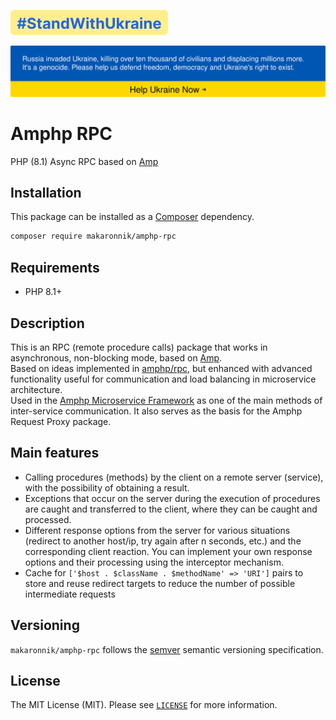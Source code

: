 [![StandWithUkraine](https://raw.githubusercontent.com/vshymanskyy/StandWithUkraine/main/badges/StandWithUkraine.svg)](https://github.com/vshymanskyy/StandWithUkraine/blob/main/docs/README.md)

[![Stand With Ukraine](https://raw.githubusercontent.com/vshymanskyy/StandWithUkraine/main/banner2-direct.svg)](https://vshymanskyy.github.io/StandWithUkraine/)

# Amphp RPC
PHP (8.1) Async RPC based on [Amp](https://amphp.org/)

## Installation

This package can be installed as a [Composer](https://getcomposer.org/) dependency.

```bash
composer require makaronnik/amphp-rpc
```

## Requirements
- PHP 8.1+

## Description
This is an RPC (remote procedure calls) package that works in asynchronous, non-blocking mode, based on [Amp](https://amphp.org/).  
Based on ideas implemented in [amphp/rpc](https://github.com/amphp/rpc), but enhanced with advanced functionality useful for communication and load balancing in microservice architecture.  
Used in the [Amphp Microservice Framework](https://github.com/makaronnik/amphp-microservice-framework) as one of the main methods of inter-service communication. It also serves as the basis for the Amphp Request Proxy package.

## Main features
- Calling procedures (methods) by the client on a remote server (service), with the possibility of obtaining a result.
- Exceptions that occur on the server during the execution of procedures are caught and transferred to the client, where they can be caught and processed.
- Different response options from the server for various situations (redirect to another host/ip, try again after n seconds, etc.) and the corresponding client reaction. You can implement your own response options and their processing using the interceptor mechanism.
- Cache for `['$host . $className . $methodName' => 'URI']` pairs to store and reuse redirect targets to reduce the number of possible intermediate requests

## Versioning
`makaronnik/amphp-rpc` follows the [semver](http://semver.org/) semantic versioning specification.

## License
The MIT License (MIT). Please see [`LICENSE`](./LICENSE) for more information.
